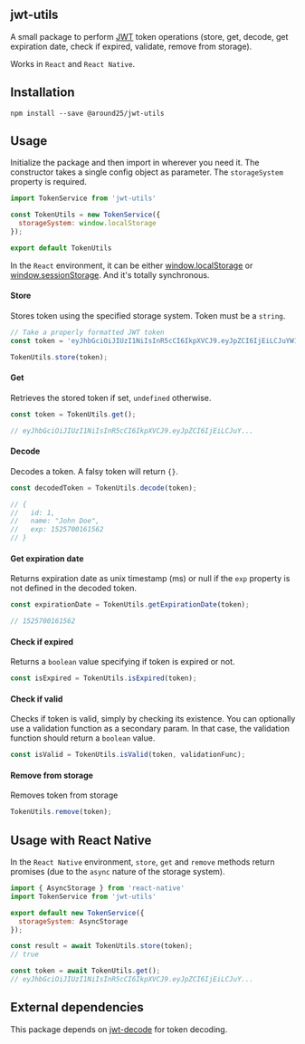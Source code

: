 ## jwt-utils
A small package to perform [JWT](https://jwt.io/) token operations (store, get, decode, get expiration date, check if expired, validate, remove from storage).

Works in `React` and `React Native`.

## Installation
```
npm install --save @around25/jwt-utils
```

## Usage

Initialize the package and then import in wherever you need it. The constructor takes a single config object as parameter. The `storageSystem` property is required.

```js
import TokenService from 'jwt-utils'

const TokenUtils = new TokenService({
  storageSystem: window.localStorage
});

export default TokenUtils
```

In the `React` environment, it can be either [window.localStorage](https://developer.mozilla.org/en-US/docs/Web/API/Window/localStorage) or [window.sessionStorage](https://developer.mozilla.org/en-US/docs/Web/API/Window/sessionStorage). And it's totally synchronous.

#### Store
Stores token using the specified storage system. Token must be a `string`.
```js
// Take a properly formatted JWT token
const token = 'eyJhbGciOiJIUzI1NiIsInR5cCI6IkpXVCJ9.eyJpZCI6IjEiLCJuYW1lIjoiSm9obiBEb2UiLCJleHAiOjE1MjU3MDAxNjE1NjJ9.qGB98H-4th9E0yTVHH235A4kCgFyKt5jIVgekk4fcp4'

TokenUtils.store(token);
```

#### Get
Retrieves the stored token if set, `undefined` otherwise.
```js
const token = TokenUtils.get();

// eyJhbGciOiJIUzI1NiIsInR5cCI6IkpXVCJ9.eyJpZCI6IjEiLCJuY...
```

#### Decode
Decodes a token. A falsy token will return `{}`.
```js
const decodedToken = TokenUtils.decode(token);

// {
//   id: 1,
//   name: "John Doe",
//   exp: 1525700161562
// }
```

#### Get expiration date
Returns expiration date as unix timestamp (ms) or null if the `exp` property is not defined in the decoded token.
```js
const expirationDate = TokenUtils.getExpirationDate(token);

// 1525700161562
```

#### Check if expired
Returns a `boolean` value specifying if token is expired or not.
```js
const isExpired = TokenUtils.isExpired(token);
```

#### Check if valid
Checks if token is valid, simply by checking its existence. You can optionally use a validation function as a secondary param. In that case, the validation function should return a `boolean` value.
```js
const isValid = TokenUtils.isValid(token, validationFunc);
```

#### Remove from storage
Removes token from storage
```js
TokenUtils.remove(token);
```

## Usage with React Native
In the `React Native` environment, `store`, `get` and `remove` methods return promises (due to the `async` nature of the storage system).
```js
import { AsyncStorage } from 'react-native'
import TokenService from 'jwt-utils'

export default new TokenService({
  storageSystem: AsyncStorage
});
```

```js
const result = await TokenUtils.store(token);
// true

const token = await TokenUtils.get();
// eyJhbGciOiJIUzI1NiIsInR5cCI6IkpXVCJ9.eyJpZCI6IjEiLCJuY...
```

## External dependencies

This package depends on [jwt-decode](https://github.com/auth0/jwt-decode) for token decoding.
